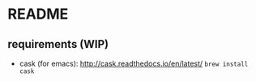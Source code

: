 # README #

## requirements (WIP) ##
- cask (for emacs): http://cask.readthedocs.io/en/latest/
`brew install cask`